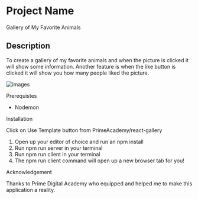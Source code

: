 # Project Name

Gallery of My Favorite Animals

## Description

To create a gallery of my favorite animals and when the picture is clicked it will show some information. Another feature is when the like button is clicked it will show you how many people liked the picture. 

![images]((http://url/to/img.png))

Prerequistes

* Nodemon

Installation

Click on Use Template button from PrimeAcademy/react-gallery
1. Open up your editor of choice and run an npm install
2. Run npm run server in your terminal
3. Run npm run client in your terminal
4. The npm run client command will open up a new browser tab for you!


Acknowledgement

Thanks to Prime Digital Academy who equipped and helped me to make this application a reality.
